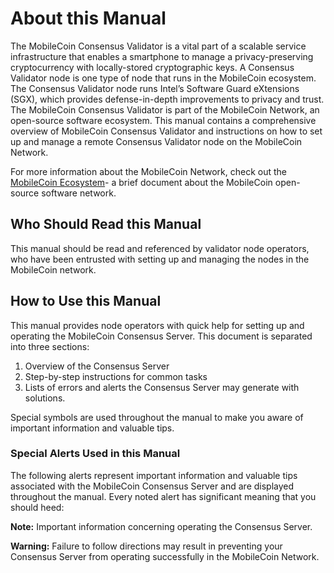 # About this Manual
The MobileCoin Consensus Validator is a vital part of a scalable service infrastructure that enables a smartphone to manage a privacy-preserving cryptocurrency with locally-stored cryptographic keys. A Consensus Validator node is one type of node that runs in the MobileCoin ecosystem. The Consensus Validator node runs Intel’s Software Guard eXtensions (SGX), which provides defense-in-depth improvements to privacy and trust. The MobileCoin Consensus Validator is part of the MobileCoin Network, an open-source software ecosystem. This manual contains a comprehensive overview of MobileCoin Consensus Validator and instructions on how to set up and manage a remote Consensus Validator node on the MobileCoin Network. 

For more information about the MobileCoin Network, check out the [MobileCoin Ecosystem](https://docs.google.com/document/d/1hDU2hHjnMdqQtfkCPxcq__BbFNkDN1iDCm6Jw1kJD3g/edit#heading=h.g1n4dis1sum3)- a brief document about the MobileCoin open-source software network. 
 
## Who Should Read this Manual
This manual should be read and referenced by validator node operators, who have been entrusted with setting up and managing the nodes in the MobileCoin network. 
## How to Use this Manual
This manual provides node operators with quick help for setting up and operating the MobileCoin Consensus Server. This document is separated into three sections:
1. Overview of the Consensus Server
2. Step-by-step instructions for common tasks
3. Lists of errors and alerts the Consensus Server may generate with solutions.

Special symbols are used throughout the manual to make you aware of important information and valuable tips. 

### Special Alerts Used in this Manual
The following alerts represent important information and valuable tips associated with the MobileCoin Consensus Server and are displayed throughout the manual. Every noted alert has significant meaning that you should heed:

**Note:** Important information concerning operating the Consensus Server.


**Warning:** Failure to follow directions may result in preventing your Consensus Server from operating successfully in the MobileCoin Network.

